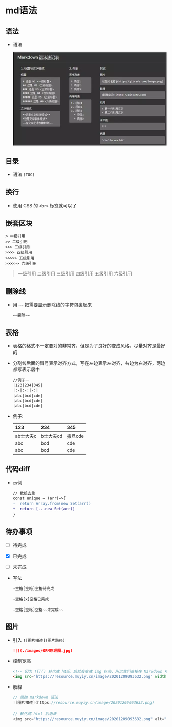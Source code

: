 # md语法

## 语法

+ 语法

    ![md语法](image/md语法.png)

## 目录

+ 语法
    `[TOC]`

## 换行

+ 使用 CSS 的 `<br>` 标签就可以了

## 嵌套区块

```纯文本
> 一级引用
>> 二级引用
>>> 三级引用
>>>> 四级引用
>>>>> 五级引用
>>>>>> 六级引用
```

> 一级引用
> 二级引用
> 三级引用
> 四级引用
> 五级引用
> 六级引用

## 删除线

+ 用 `~~` 把需要显示删除线的字符包裹起来

    ```text
    ~~删除~~
    ```

## 表格

+ 表格的格式不一定要对的非常齐，但是为了良好的变成风格，尽量对齐是最好的

+ 分割线后面的冒号表示对齐方式，写在左边表示左对齐，右边为右对齐，两边都写表示居中

    ```text
    //例子一
    |123|234|345|
    |:-|:-:|-:|
    |abc|bcd|cde|
    |abc|bcd|cde|
    |abc|bcd|cde|
    ```

+ 例子:

    | 123    | 234    | 345   |
    | ------ | ------ | ----- |
    | ab士大夫c | b士大夫cd | 撒旦cde |
    | abc    | bcd    | cde   |
    | abc    | bcd    | cde   |

## 代码diff

+ 示例

    ```diff
    // 数组去重
    const unique = (arr)=>{
    -  return Array.from(new Set(arr))
    +  return [...new Set(arr)]
    }
    ```

## 待办事项

+ [ ] 待完成

+ [x] 已完成

+ [ ] ~~未完成~~

+ 写法

    ```纯文本
    -空格[空格]空格待完成

    -空格[x]空格已完成

    -空格[空格]空格~~未完成~~
    ```

## 图片

+ 引入 `![图片描述](图片路径)`

    ```markdown
    ![](./images/ORM原理图.jpg)
    ```

+ 控制宽高

    ```html
    <!-- 因为 ![]() 转化成 html 后就会变成 img 标签，所以我们直接在 Markdown 中写 img 标签并且加上宽高就可以了 -->
    <img src='https://resource.muyiy.cn/image/20201209093632.png' width=40%/>
    ```

+ 解释

    ```javascript
    // 原始 markdown 语法
    ![图片描述](https://resource.muyiy.cn/image/20201209093632.png)

    // 转化成 html 后语法
    <img src="https://resource.muyiy.cn/image/20201209093632.png" alt="图片描述">
    ```
